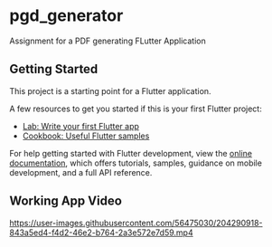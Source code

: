 # pgd_generator

Assignment for a PDF generating FLutter Application

## Getting Started

This project is a starting point for a Flutter application.

A few resources to get you started if this is your first Flutter project:

- [Lab: Write your first Flutter app](https://docs.flutter.dev/get-started/codelab)
- [Cookbook: Useful Flutter samples](https://docs.flutter.dev/cookbook)

For help getting started with Flutter development, view the
[online documentation](https://docs.flutter.dev/), which offers tutorials,
samples, guidance on mobile development, and a full API reference.

## Working App Video

https://user-images.githubusercontent.com/56475030/204290918-843a5ed4-f4d2-46e2-b764-2a3e572e7d59.mp4

